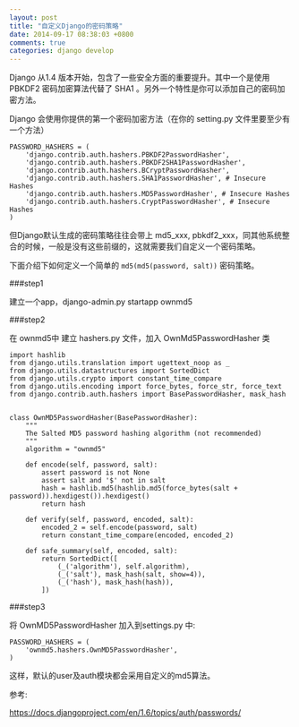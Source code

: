 ```yaml
---
layout: post
title: "自定义Django的密码策略"
date: 2014-09-17 08:38:03 +0800
comments: true
categories: django develop
---
```

Django 从1.4 版本开始，包含了一些安全方面的重要提升。其中一个是使用 PBKDF2 密码加密算法代替了 SHA1 。另外一个特性是你可以添加自己的密码加密方法。

Django 会使用你提供的第一个密码加密方法（在你的 setting.py 文件里要至少有一个方法）


```
PASSWORD_HASHERS = (
    'django.contrib.auth.hashers.PBKDF2PasswordHasher',
    'django.contrib.auth.hashers.PBKDF2SHA1PasswordHasher',
    'django.contrib.auth.hashers.BCryptPasswordHasher',
    'django.contrib.auth.hashers.SHA1PasswordHasher', # Insecure Hashes
    'django.contrib.auth.hashers.MD5PasswordHasher', # Insecure Hashes
    'django.contrib.auth.hashers.CryptPasswordHasher', # Insecure Hashes
)

```

但Django默认生成的密码策略往往会带上 md5_xxx, pbkdf2_xxx，同其他系统整合的时候，一般是没有这些前缀的，这就需要我们自定义一个密码策略。

下面介绍下如何定义一个简单的 `md5(md5(password, salt))` 密码策略。

###step1

建立一个app，django-admin.py startapp ownmd5

###step2

在 ownmd5中 建立 hashers.py 文件，加入 OwnMd5PasswordHasher 类


```
import hashlib
from django.utils.translation import ugettext_noop as _
from django.utils.datastructures import SortedDict
from django.utils.crypto import constant_time_compare
from django.utils.encoding import force_bytes, force_str, force_text
from django.contrib.auth.hashers import BasePasswordHasher, mask_hash


class OwnMD5PasswordHasher(BasePasswordHasher):
    """
    The Salted MD5 password hashing algorithm (not recommended)
    """
    algorithm = "ownmd5"

    def encode(self, password, salt):
        assert password is not None
        assert salt and '$' not in salt
        hash = hashlib.md5(hashlib.md5(force_bytes(salt + password)).hexdigest()).hexdigest()
        return hash

    def verify(self, password, encoded, salt):
        encoded_2 = self.encode(password, salt)
        return constant_time_compare(encoded, encoded_2)

    def safe_summary(self, encoded, salt):
        return SortedDict([
            (_('algorithm'), self.algorithm),
            (_('salt'), mask_hash(salt, show=4)),
            (_('hash'), mask_hash(hash)),
        ])

```
###step3

将 OwnMD5PasswordHasher 加入到settings.py 中:

```
PASSWORD_HASHERS = (
    'ownmd5.hashers.OwnMD5PasswordHasher',
)

```
这样，默认的user及auth模块都会采用自定义的md5算法。

参考:

https://docs.djangoproject.com/en/1.6/topics/auth/passwords/
